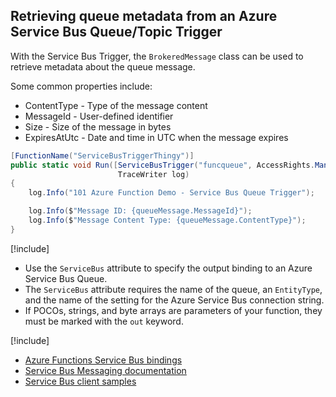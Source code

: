 ## Retrieving queue metadata from an Azure Service Bus Queue/Topic Trigger
With the Service Bus Trigger, the `BrokeredMessage` class can be used to retrieve metadata about the queue message.

Some common properties include:
* ContentType - Type of the message content
* MessageId - User-defined identifier
* Size - Size of the message in bytes
* ExpiresAtUtc - Date and time in UTC when the message expires

```csharp
[FunctionName("ServiceBusTriggerThingy")]
public static void Run([ServiceBusTrigger("funcqueue", AccessRights.Manage, Connection = "Func101SB")]BrokeredMessage queueMessage,
                        TraceWriter log)
{
    log.Info("101 Azure Function Demo - Service Bus Queue Trigger");

    log.Info($"Message ID: {queueMessage.MessageId}");
    log.Info($"Message Content Type: {queueMessage.ContentType}");
}

```

[!include[](../includes/takeaways-heading.md)]
* Use the `ServiceBus` attribute to specify the output binding to an Azure Service Bus Queue.
* The `ServiceBus` attribute requires the name of the queue, an `EntityType`, and the name of the setting for the Azure Service Bus connection string.
* If POCOs, strings, and byte arrays are parameters of your function, they must be marked with the `out` keyword.

[!include[](../includes/read-more-heading.md)]
* [Azure Functions Service Bus bindings](https://docs.microsoft.com/en-us/azure/azure-functions/functions-bindings-service-bus)
* [Service Bus Messaging documentation](https://docs.microsoft.com/en-us/azure/service-bus-messaging/)
* [Service Bus client samples](https://github.com/Azure/azure-service-bus/tree/master/samples)